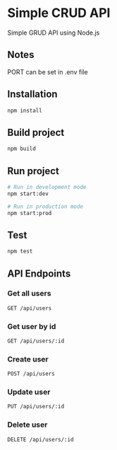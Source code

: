 # Simple CRUD API

Simple GRUD API using Node.js

## Notes

PORT can be set in .env file

## Installation

```bash
npm install
```

## Build project

```bash
npm build
```

## Run project

```bash
# Run in development mode
npm start:dev

# Run in production mode
npm start:prod
```

## Test

```bash
npm test
```

## API Endpoints

### Get all users

```bash
GET /api/users
```

### Get user by id

```bash
GET /api/users/:id
```

### Create user

```bash
POST /api/users
```

### Update user

```bash
PUT /api/users/:id
```

### Delete user

```bash
DELETE /api/users/:id
```
